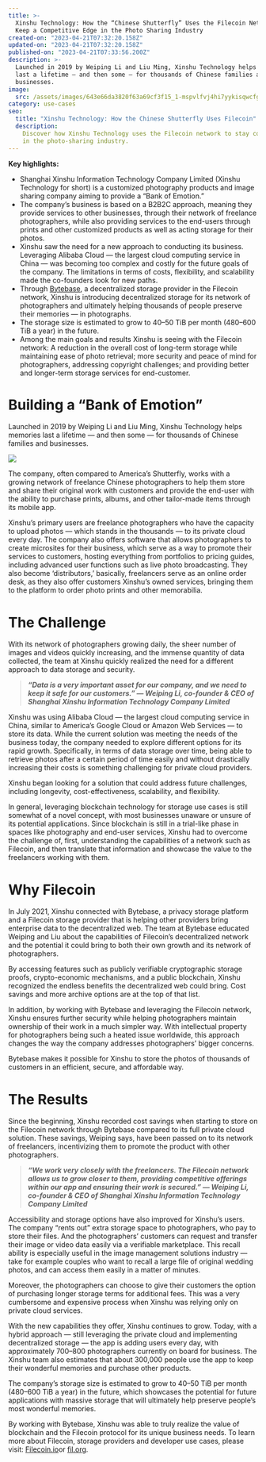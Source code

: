 ```yaml
---
title: >-
  Xinshu Technology: How the “Chinese Shutterfly” Uses the Filecoin Network to
  Keep a Competitive Edge in the Photo Sharing Industry
created-on: "2023-04-21T07:32:20.158Z"
updated-on: "2023-04-21T07:32:20.158Z"
published-on: "2023-04-21T07:33:56.200Z"
description: >-
  Launched in 2019 by Weiping Li and Liu Ming, Xinshu Technology helps memories
  last a lifetime — and then some — for thousands of Chinese families and
  businesses.
image:
  src: /assets/images/643e66da3820f63a69cf3f15_1-mspvlfvj4hi7yykisqwcfg.png
category: use-cases
seo:
  title: "Xinshu Technology: How the Chinese Shutterfly Uses Filecoin"
  description:
    Discover how Xinshu Technology uses the Filecoin network to stay competitive
    in the photo-sharing industry.
---
```


**Key highlights:**

- Shanghai Xinshu Information Technology Company Limited (Xinshu Technology for short) is a customized photography products and image sharing company aiming to provide a “Bank of Emotion.”
- The company’s business is based on a B2B2C approach, meaning they provide services to other businesses, through their network of freelance photographers, while also providing services to the end-users through prints and other customized products as well as acting storage for their photos.
- Xinshu saw the need for a new approach to conducting its business. Leveraging Alibaba Cloud — the largest cloud computing service in China — was becoming too complex and costly for the future goals of the company. The limitations in terms of costs, flexibility, and scalability made the co-founders look for new paths.
- Through [Bytebase](https://www.bytebase.cn/#/), a decentralized storage provider in the Filecoin network, Xinshu is introducing decentralized storage for its network of photographers and ultimately helping thousands of people preserve their memories — in photographs.
- The storage size is estimated to grow to 40–50 TiB per month (480–600 TiB a year) in the future.
- Among the main goals and results Xinshu is seeing with the Filecoin network: A reduction in the overall cost of long-term storage while maintaining ease of photo retrieval; more security and peace of mind for photographers, addressing copyright challenges; and providing better and longer-term storage services for end-customer.

# **Building a “Bank of Emotion”**

Launched in 2019 by Weiping Li and Liu Ming, Xinshu Technology helps memories last a lifetime — and then some — for thousands of Chinese families and businesses.

![](/assets/images/64423c044574c3a72afb57df_1-neeofe-vtn7ubqlxz1irda.png)

The company, often compared to America’s Shutterfly, works with a growing network of freelance Chinese photographers to help them store and share their original work with customers and provide the end-user with the ability to purchase prints, albums, and other tailor-made items through its mobile app.

Xinshu’s primary users are freelance photographers who have the capacity to upload photos — which stands in the thousands — to its private cloud every day. The company also offers software that allows photographers to create microsites for their business, which serve as a way to promote their services to customers, hosting everything from portfolios to pricing guides, including advanced user functions such as live photo broadcasting. They also become ‘distributors,’ basically, freelancers serve as an online order desk, as they also offer customers Xinshu’s owned services, bringing them to the platform to order photo prints and other memorabilia.

# **The Challenge**

With its network of photographers growing daily, the sheer number of images and videos quickly increasing, and the immense quantity of data collected, the team at Xinshu quickly realized the need for a different approach to data storage and security.

> **_“Data is a very important asset for our company, and we need to keep it safe for our customers.” — Weiping Li, co-founder & CEO of Shanghai Xinshu Information Technology Company Limited_**

Xinshu was using Alibaba Cloud — the largest cloud computing service in China, similar to America’s Google Cloud or Amazon Web Services — to store its data. While the current solution was meeting the needs of the business today, the company needed to explore different options for its rapid growth. Specifically, in terms of data storage over time, being able to retrieve photos after a certain period of time easily and without drastically increasing their costs is something challenging for private cloud providers.

Xinshu began looking for a solution that could address future challenges, including longevity, cost-effectiveness, scalability, and flexibility.

In general, leveraging blockchain technology for storage use cases is still somewhat of a novel concept, with most businesses unaware or unsure of its potential applications. Since blockchain is still in a trial-like phase in spaces like photography and end-user services, Xinshu had to overcome the challenge of, first, understanding the capabilities of a network such as Filecoin, and then translate that information and showcase the value to the freelancers working with them.

# **Why Filecoin**

In July 2021, Xinshu connected with Bytebase, a privacy storage platform and a Filecoin storage provider that is helping other providers bring enterprise data to the decentralized web. The team at Bytebase educated Weiping and Liu about the capabilities of Filecoin’s decentralized network and the potential it could bring to both their own growth and its network of photographers.

By accessing features such as publicly verifiable cryptographic storage proofs, crypto-economic mechanisms, and a public blockchain, Xinshu recognized the endless benefits the decentralized web could bring. Cost savings and more archive options are at the top of that list.

In addition, by working with Bytebase and leveraging the Filecoin network, Xinshu ensures further security while helping photographers maintain ownership of their work in a much simpler way. With intellectual property for photographers being such a heated issue worldwide, this approach changes the way the company addresses photographers’ bigger concerns.

Bytebase makes it possible for Xinshu to store the photos of thousands of customers in an efficient, secure, and affordable way.

# **The Results**

Since the beginning, Xinshu recorded cost savings when starting to store on the Filecoin network through Bytebase compared to its full private cloud solution. These savings, Weiping says, have been passed on to its network of freelancers, incentivizing them to promote the product with other photographers.

> **_“We work very closely with the freelancers. The Filecoin network allows us to grow closer to them, providing competitive offerings within our app and ensuring their work is secured.” — Weiping Li, co-founder & CEO of Shanghai Xinshu Information Technology Company Limited_**

Accessibility and storage options have also improved for Xinshu’s users. The company “rents out” extra storage space to photographers, who pay to store their files. And the photographers’ customers can request and transfer their image or video data easily via a verifiable marketplace. This recall ability is especially useful in the image management solutions industry — take for example couples who want to recall a large file of original wedding photos, and can access them easily in a matter of minutes.

Moreover, the photographers can choose to give their customers the option of purchasing longer storage terms for additional fees. This was a very cumbersome and expensive process when Xinshu was relying only on private cloud services.

With the new capabilities they offer, Xinshu continues to grow. Today, with a hybrid approach — still leveraging the private cloud and implementing decentralized storage — the app is adding users every day, with approximately 700–800 photographers currently on board for business. The Xinshu team also estimates that about 300,000 people use the app to keep their wonderful memories and purchase other products.

The company’s storage size is estimated to grow to 40–50 TiB per month (480–600 TiB a year) in the future, which showcases the potential for future applications with massive storage that will ultimately help preserve people’s most wonderful memories.

By working with Bytebase, Xinshu was able to truly realize the value of blockchain and the Filecoin protocol for its unique business needs. To learn more about Filecoin, storage providers and developer use cases, please visit: [Filecoin.io](http://filecoin.io/)or [fil.org](http://fil.org/).
